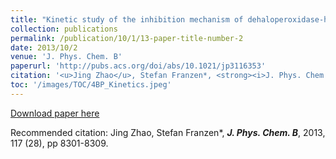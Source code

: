 ```yaml
---
title: "Kinetic study of the inhibition mechanism of dehaloperoxidase-hemoglobin A by 4-bromophenol"
collection: publications
permalink: /publication/10/1/13-paper-title-number-2
date: 2013/10/2
venue: 'J. Phys. Chem. B'
paperurl: 'http://pubs.acs.org/doi/abs/10.1021/jp3116353'
citation: '<u>Jing Zhao</u>, Stefan Franzen*, <strong><i>J. Phys. Chem. B</i></strong>, 2013, 117 (28), pp 8301-8309.'
toc: '/images/TOC/4BP_Kinetics.jpeg'
---
```


<a href='http://pubs.acs.org/doi/abs/10.1021/jp3116353'>Download paper here</a>

Recommended citation: Jing Zhao, Stefan Franzen*, <strong><i>J. Phys. Chem. B</i></strong>, 2013, 117 (28), pp 8301-8309.
